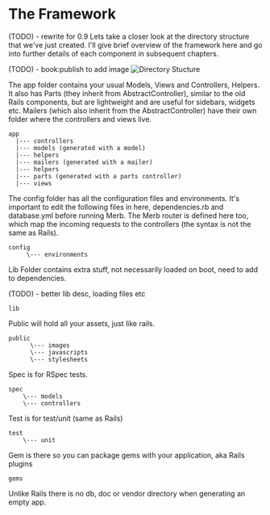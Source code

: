 # The Framework
(TODO) - rewrite for 0.9
Lets take a closer look at the directory structure that we've just created. I'll give brief overview of the framework here and go into further details of each component in subsequent chapters.

(TODO) - book:publish to add image
![Directory Stucture](dir.jpg)

The app folder contains your usual Models, Views and Controllers, Helpers. It also has Parts (they inherit from AbstractController), similar to the old Rails components, but are lightweight and are useful for sidebars, widgets etc. Mailers (which also inherit from the AbstractController) have their own folder where the controllers and views live. 

    app
      |--- controllers
      |--- models (generated with a model)
      |--- helpers
      |--- mailers (generated with a mailer)
      |--- helpers
      |--- parts (generated with a parts controller)
      |--- views

The config folder has all the configuration files and environments. It's important to edit the following files in here, dependencies.rb and database.yml before running Merb. The Merb router is defined here too, which map the incoming requests to the controllers (the syntax is not the same as Rails). 

    config
         \--- environments

Lib Folder contains extra stuff, not necessarily loaded on boot, need to add to dependencies. 

(TODO) - better lib desc, loading files etc
    
    lib
    
Public will hold all your assets, just like rails. 
    
    public
          \--- images
          \--- javascripts
          \--- stylesheets
    
Spec is for RSpec tests.
    
    spec
        \--- models
        \--- controllers
    
Test is for test/unit (same as Rails)
    
    test
        \--- unit
        
Gem is there so you can package gems with your application, aka Rails plugins
    
    gems
    
 
Unlike Rails there is no db, doc or vendor directory when generating an empty app.